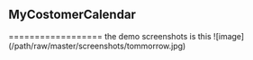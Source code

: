 <h2>MyCostomerCalendar</h2>
==================
the demo screenshots is this
![image](/path/raw/master/screenshots/tommorrow.jpg)
